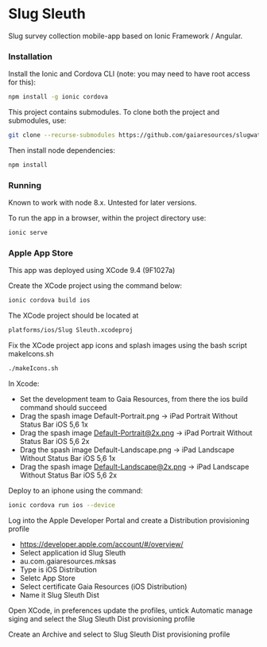 # Slug Sleuth

Slug survey collection mobile-app based on Ionic Framework / Angular.

### Installation

Install the Ionic and Cordova CLI (note: you may need to have root access for this):

```bash
npm install -g ionic cordova
```

This project contains submodules. To clone both the project and submodules, use:

```bash
git clone --recurse-submodules https://github.com/gaiaresources/slugwatch
```

Then install node dependencies:

```bash
npm install
```

### Running

Known to work with node 8.x. Untested for later versions.

To run the app in a browser, within the project directory use:

```bash
ionic serve
```

### Apple App Store

This app was deployed using XCode 9.4 (9F1027a)

Create the XCode project using the command below:

```bash
ionic cordova build ios
```

The XCode project should be located at

```bash
platforms/ios/Slug Sleuth.xcodeproj
```

Fix the XCode project app icons and splash images using the bash script makeIcons.sh

```bash
./makeIcons.sh
```

In Xcode:

* Set the development team to Gaia Resources, from there the ios build command should succeed
* Drag the spash image Default-Portrait.png -> iPad Portrait Without Status Bar iOS 5,6 1x
* Drag the spash image Default-Portrait@2x.png -> iPad Portrait Without Status Bar iOS 5,6 2x
* Drag the spash image Default-Landscape.png -> iPad Landscape Without Status Bar iOS 5,6 1x
* Drag the spash image Default-Landscape@2x.png -> iPad Landscape Without Status Bar iOS 5,6 2x

Deploy to an iphone using the command:

```bash
ionic cordova run ios --device
```

Log into the Apple Developer Portal and create a Distribution provisioning profile

* https://developer.apple.com/account/#/overview/
* Select application id Slug Sleuth
* au.com.gaiaresources.mksas
* Type is iOS Distribution
* Seletc App Store
* Select certificate Gaia Resources (iOS Distribution)
* Name it Slug Sleuth Dist

Open XCode, in preferences update the profiles, untick Automatic manage siging and select the Slug Sleuth Dist provisioning profile

Create an Archive and select to Slug Sleuth Dist provisioning profile

